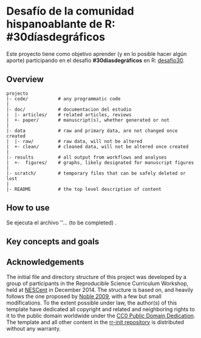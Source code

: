Desafío de la comunidad hispanoablante de R: #30díasdegráficos
=======

Este proyecto tiene como objetivo aprender (y en lo posible hacer algún aporte) participando en el desafío **#30díasdegráficos** en R: [desafio30].

Overview
--------

    projecto
    |- code/           # any programmatic code
    |
    |- doc/            # documentacion del estudio
    |  |- articles/    # related articles, reviews 
    |  +- paper/       # manuscript(s), whether generated or not
    |
    |- data            # raw and primary data, are not changed once created 
    |  |- raw/         # raw data, will not be altered
    |  +- clean/       # cleaned data, will not be altered once created
    |
    |- results         # all output from workflows and analyses
    |  +-  figures/    # graphs, likely designated for manuscript figures
    |
    |- scratch/        # temporary files that can be safely deleted or lost
    |
    |- README          # the top level description of content


How to use
----------

Se ejecuta el archivo ''... (to be completed) . 

Key concepts and goals
----------------------



Acknowledgements
----------------

The initial file and directory structure of this project was developed by a group of participants in the Reproducible Science Curriculum Workshop, held at [NESCent] in December 2014. The structure is based on, and heavily follows the one proposed by [Noble 2009], with a few but small modifications.
To the extent possible under law, the author(s) of this template have dedicated all copyright and related and neighboring rights to it to the public domain worldwide under the [CC0 Public Domain Dedication]. The template and all other content in the [rr-init repository] is distributed without any warranty.

[rr-init repository]: https://github.com/Reproducible-Science-Curriculum/rr-init
[latest release]: https://github.com/Reproducible-Science-Curriculum/rr-init/releases/latest
[NESCent]: http://nescent.org
[Rmarkdown]: http://rmarkdown.rstudio.com/
[Noble 2009]: http://dx.doi.org/10.1371/journal.pcbi.1000424
[CC0 Public Domain Dedication]: http://creativecommons.org/publicdomain/zero/1.0/
[desafio30]: https://github.com/cienciadedatos/datos-de-miercoles/blob/master/30-dias-de-graficos-2020.md
